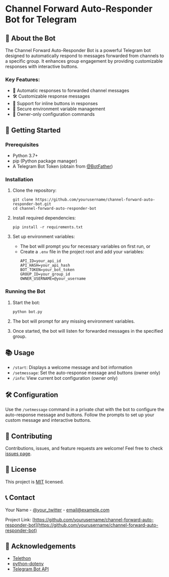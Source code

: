 # Channel Forward Auto-Responder Bot for Telegram

## 🤖 About the Bot

The Channel Forward Auto-Responder Bot is a powerful Telegram bot designed to automatically respond to messages forwarded from channels to a specific group. It enhances group engagement by providing customizable responses with interactive buttons.

### Key Features:
- 🔄 Automatic responses to forwarded channel messages
- 🛠 Customizable response messages
- 🔘 Support for inline buttons in responses
- 🔐 Secure environment variable management
- 👤 Owner-only configuration commands

## 🚀 Getting Started

### Prerequisites
- Python 3.7+
- pip (Python package manager)
- A Telegram Bot Token (obtain from [@BotFather](https://t.me/botfather))

### Installation

1. Clone the repository:
   ```
   git clone https://github.com/yourusername/channel-forward-auto-responder-bot.git
   cd channel-forward-auto-responder-bot
   ```

2. Install required dependencies:
   ```
   pip install -r requirements.txt
   ```

3. Set up environment variables:
   - The bot will prompt you for necessary variables on first run, or
   - Create a `.env` file in the project root and add your variables:
     ```
     API_ID=your_api_id
     API_HASH=your_api_hash
     BOT_TOKEN=your_bot_token
     GROUP_ID=your_group_id
     OWNER_USERNAME=@your_username
     ```

### Running the Bot

1. Start the bot:
   ```
   python bot.py
   ```

2. The bot will prompt for any missing environment variables.

3. Once started, the bot will listen for forwarded messages in the specified group.

## 📚 Usage

- `/start`: Displays a welcome message and bot information
- `/setmessage`: Set the auto-response message and buttons (owner only)
- `/info`: View current bot configuration (owner only)

## 🛠 Configuration

Use the `/setmessage` command in a private chat with the bot to configure the auto-response message and buttons. Follow the prompts to set up your custom message and interactive buttons.

## 🤝 Contributing

Contributions, issues, and feature requests are welcome! Feel free to check [issues page](https://github.com/yourusername/channel-forward-auto-responder-bot/issues).

## 📝 License

This project is [MIT](https://choosealicense.com/licenses/mit/) licensed.

## 📞 Contact

Your Name - [@your_twitter](https://twitter.com/your_twitter) - email@example.com

Project Link: [https://github.com/yourusername/channel-forward-auto-responder-bot](https://github.com/yourusername/channel-forward-auto-responder-bot)

## 🙏 Acknowledgements

- [Telethon](https://github.com/LonamiWebs/Telethon)
- [python-dotenv](https://github.com/theskumar/python-dotenv)
- [Telegram Bot API](https://core.telegram.org/bots/api)